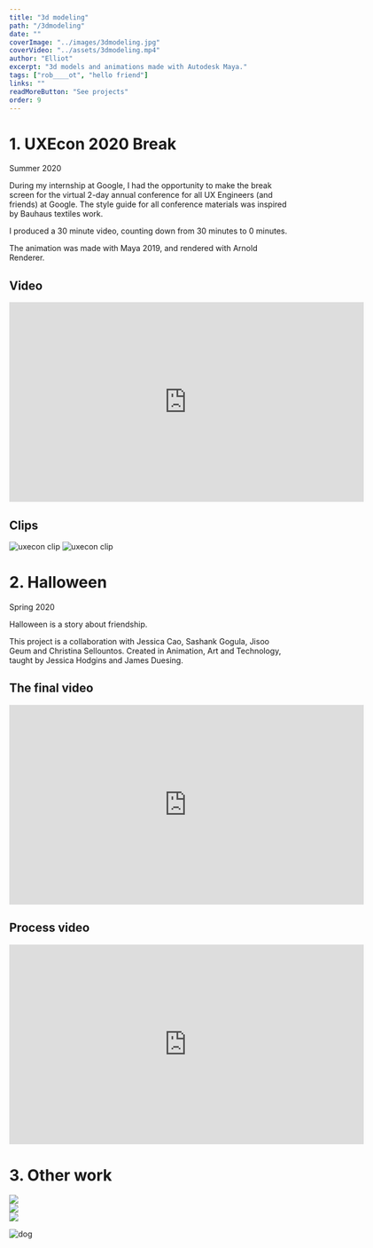```yaml
---
title: "3d modeling"
path: "/3dmodeling"
date: ""
coverImage: "../images/3dmodeling.jpg"
coverVideo: "../assets/3dmodeling.mp4"
author: "Elliot"
excerpt: "3d models and animations made with Autodesk Maya."
tags: ["rob____ot", "hello friend"]
links: ""
readMoreButton: "See projects"
order: 9
---
```


# 1. UXEcon 2020 Break 
<p class="date">Summer 2020</p>

During my internship at Google, I had the opportunity to make the break screen for the virtual 2-day annual conference for all UX Engineers (and friends) at Google. The style guide for all conference materials was inspired by Bauhaus textiles work.

I produced a 30 minute video, counting down from 30 minutes to 0 minutes.

The animation was made with Maya 2019, and rendered with Arnold Renderer.

## Video

<iframe width="640" height="360" src="https://www.youtube.com/embed/8rJvZI_CwnM" frameborder="0" allow="accelerometer; autoplay; encrypted-media; gyroscope; picture-in-picture" allowfullscreen></iframe>

## Clips

![uxecon clip](../images/art/uxecon_final_v2_1.gif)
![uxecon clip](../images/art/uxecon_final_v2_2.gif)



# 2. Halloween
<p class="date">Spring 2020</p>

Halloween is a story about friendship. 

This project is a collaboration with Jessica Cao, Sashank Gogula, Jisoo Geum and Christina Sellountos. Created in Animation, Art and Technology, taught by Jessica Hodgins and James Duesing. 

## The final video

<iframe class="video-iframe" src="https://player.vimeo.com/video/417301946" width="640" height="360" frameborder="0" allow="autoplay; fullscreen" allowfullscreen></iframe>

## Process video

<iframe class="video-iframe" src="https://player.vimeo.com/video/417301419" width="640" height="360" frameborder="0" allow="autoplay; fullscreen" allowfullscreen></iframe>

# 3. Other work
<div class="fill-row" style="margin-bottom: 12px;">
    <div class="flex-item-start">
        <img src="../images/art/halloween_1.jpg">
    </div>
    <div class="flex-item">
        <img src="../images/art/halloween_2.jpg">
    </div>
    <div class="flex-item">
        <img src="../images/art/halloween_3.jpg">
    </div>
</div>

![dog](../images/art/dog.gif)